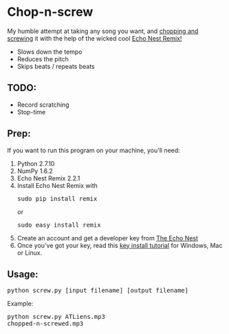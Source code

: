 # Chop-n-screw
My humble attempt at taking any song you want, and [chopping and screwing](http://en.wikipedia.org/wiki/Chopped_and_screwed) it with the help of the wicked cool [Echo Nest Remix!](http://echonest.github.io/remix/)
- Slows down the tempo
- Reduces the pitch
- Skips beats / repeats beats

TODO:
-----
- Record scratching
- Stop-time

Prep:
-----
If you want to run this program on your machine, you'll need:

1. Python 2.7.10
2. NumPy 1.6.2
3. Echo Nest Remix 2.2.1
4. Install Echo Nest Remix with <pre>sudo pip install remix</pre> or <pre>sudo easy_install remix</pre>
5. Create an account and get a developer key from [The Echo Nest](http://developer.echonest.com/raw_tutorials/register.html)
6. Once you've got your key, read this [key install tutorial](https://echonest.github.io/remix/keysetup.html) for Windows, Mac or Linux.

Usage:
------
<pre>python screw.py [input_filename] [output_filename]</pre>

Example: <pre>python screw.py ATLiens.mp3 chopped-n-screwed.mp3</pre>
